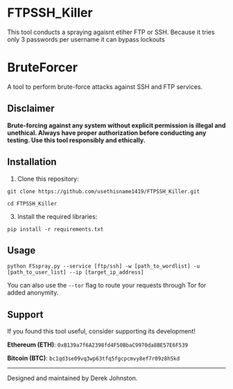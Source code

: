 # FTPSSH_Killer

This tool conducts a spraying agaisnt etiher FTP or SSH. Because it tries only 3 passwords per username it can bypass lockouts 

# BruteForcer

A tool to perform brute-force attacks against SSH and FTP services.

## Disclaimer

**Brute-forcing against any system without explicit permission is illegal and unethical. Always have proper authorization before conducting any testing. Use this tool responsibly and ethically.**

## Installation

1. Clone this repository:

`git clone https://github.com/usethisname1419/FTPSSH_Killer.git`

`cd FTPSSH_Killer`


3. Install the required libraries:

`pip install -r requirements.txt`


## Usage

`python FSspray.py --service [ftp/ssh] -w [path_to_wordlist] -u [path_to_user_list] --ip [target_ip_address]`


You can also use the `--tor` flag to route your requests through Tor for added anonymity.

## Support

If you found this tool useful, consider supporting its development!

**Ethereum (ETH)**: `0xB139a7f6A2398fd4F50BbaC9970da8BE57E6F539`

**Bitcoin (BTC)**: `bc1qd3se09vq3wp63tfq5fgcpcmvy8ef7r09z8h5kd`

---

Designed and maintained by Derek Johnston.


